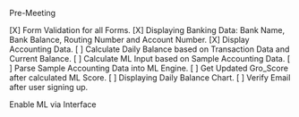 Pre-Meeting

[X] Form Validation for all Forms.
[X] Displaying Banking Data: Bank Name, Bank Balance, Routing Number and Account Number.
[X] Display Accounting Data.
[ ] Calculate Daily Balance based on Transaction Data and Current Balance.
[ ] Calculate ML Input based on Sample Accounting Data.
[ ] Parse Sample Accounting Data into ML Engine.
[ ] Get Updated Gro_Score after calculated ML Score. 
[ ] Displaying Daily Balance Chart.
[ ] Verify Email after user signing up.

Enable ML via Interface

